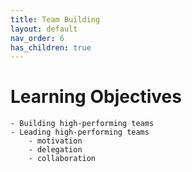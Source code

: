 ```yaml
---
title: Team Building
layout: default
nav_order: 6
has_children: true
---
```


# Learning Objectives

    - Building high-performing teams
    - Leading high-performing teams
        - motivation
        - delegation
        - collaboration
